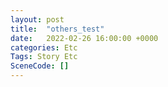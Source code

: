 ```yaml
---
layout: post
title:  "others_test"
date:   2022-02-26 16:00:00 +0000
categories: Etc
Tags: Story Etc
SceneCode: []
---
```

